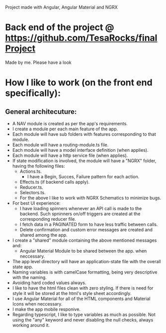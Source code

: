 Project made with Angular, Angular Material and NGRX

# Back end of the project @ https://github.com/TesaRocks/finalProject

Made by me. Please have a look

# How I like to work (on the front end specifically):

## General architecuture:

- A NAV module is created as per the app's requirements.
- I create a module per each main feature of the app.
- Each module will have sub folders with features corresponding to that module.
- Each module will have a routing-module.ts file.
- Each module will have a model interface definition (when applies).
- Each module will have a http service file (when applies).
- If state modification is involved, the module will have a "NGRX" folder, having the following files:
  - Actions.ts.
    - I have a Begin, Succes, Failure pattern for each action.
  - Effects.ts (if backend calls apply).
  - Reducer.ts.
  - Selectors.ts.
  - For the above I like to work with NGRX Schematics to minimize bugs.
- For best UI experience:
  - I have loading spinners whenever an API call is made to the backend. Such spninners on/off triggers are created at the corresponding reducer file.
  - I fetch data in a PAGINATED form to have less traffic between calls.
  - Delete confirmation and custom error messages are created and shared among the app.
- I create a "shared" module containing the above mentioned messages and:
  - Angular Material Module to be shared between the app. when neccessary.
- The app level directory will have an application-state file with the overall state app.
- Naming variables is with camelCase formatting, being very descriptive with the naming.
- Avoiding hard coded values always.
- I like to have the html files clean with zero styling. If there is need for style it will be stored at the html's style sheet accordingly.
- I use Angular Material for all of the HTML components and Material Icons when neccessary.
- I make the app mobile responive.
- Regarding typescript, I like to type variables as much as possible. Not using the "any" keyword and never disabling the null checks, always working around it.
